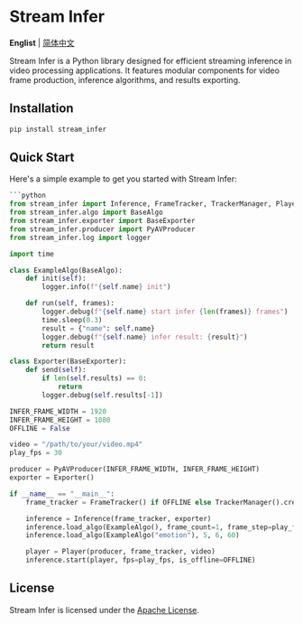 # Stream Infer

<p align="left">
   <strong>Englist</strong> | <a href="./README.zh.md">简体中文</a>
</p>

Stream Infer is a Python library designed for efficient streaming inference in video processing applications. It features modular components for video frame production, inference algorithms, and results exporting.

## Installation

```bash
pip install stream_infer
```

## Quick Start

Here's a simple example to get you started with Stream Infer:

````python
```python
from stream_infer import Inference, FrameTracker, TrackerManager, Player
from stream_infer.algo import BaseAlgo
from stream_infer.exporter import BaseExporter
from stream_infer.producer import PyAVProducer
from stream_infer.log import logger

import time

class ExampleAlgo(BaseAlgo):
    def init(self):
        logger.info(f"{self.name} init")

    def run(self, frames):
        logger.debug(f"{self.name} start infer {len(frames)} frames")
        time.sleep(0.3)
        result = {"name": self.name}
        logger.debug(f"{self.name} infer result: {result}")
        return result

class Exporter(BaseExporter):
    def send(self):
        if len(self.results) == 0:
            return
        logger.debug(self.results[-1])

INFER_FRAME_WIDTH = 1920
INFER_FRAME_HEIGHT = 1080
OFFLINE = False

video = "/path/to/your/video.mp4"
play_fps = 30

producer = PyAVProducer(INFER_FRAME_WIDTH, INFER_FRAME_HEIGHT)
exporter = Exporter()

if __name__ == "__main__":
    frame_tracker = FrameTracker() if OFFLINE else TrackerManager().create()

    inference = Inference(frame_tracker, exporter)
    inference.load_algo(ExampleAlgo(), frame_count=1, frame_step=play_fps, interval=1)
    inference.load_algo(ExampleAlgo("emotion"), 5, 6, 60)

    player = Player(producer, frame_tracker, video)
    inference.start(player, fps=play_fps, is_offline=OFFLINE)
````

## License

Stream Infer is licensed under the [Apache License](LICENSE).
